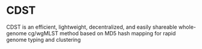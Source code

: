 # CDST
CDST is an efficient, lightweight, decentralized, and easily shareable whole-genome cg/wgMLST method based on MD5 hash mapping for rapid genome typing and clustering
